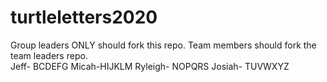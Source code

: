 # turtleletters2020

Group leaders ONLY should fork this repo.  Team members should fork the team leaders repo.  
Jeff- BCDEFG
Micah-HIJKLM
Ryleigh- NOPQRS
Josiah- TUVWXYZ
